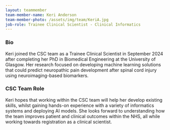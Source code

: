 ```yaml
---
layout: teammember
team-member-name: Keri Anderson
team-member-photo: /assets/img/team/KeriA.jpg
job-role: Trainee Clinical Scientist - Clinical Informatics
---
```


### Bio
Keri joined the CSC team as a Trainee Clinical Scientist in September 2024 after completing her PhD in Biomedical Engineering at the University of Glasgow. Her research focused on developing machine learning solutions that could predict neuropathic pain development after spinal cord injury using neuroimaging-based biomarkers.

### CSC Team Role
Keri hopes that working within the CSC team will help her develop existing skills, whilst gaining hands-on experience with a variety of informatics systems and deploying AI models. She looks forward to understanding how the team improves patient and clinical outcomes within the NHS, all while working towards registration as a clinical scientist.


